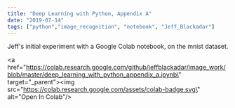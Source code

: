 ```yaml
---
title: "Deep Learning with Python, Appendix A"
date: "2019-07-14"
tags: ["python","image_recognition", "notebook", "Jeff_Blackadar"]
---
```


Jeff's initial experiment with a Google Colab notebook, on the mnist dataset.

<a href=\"https://colab.research.google.com/github/jeffblackadar/image_work/blob/master/deep_learning_with_python_appendix_a.ipynb\" target=\"_parent\"><img src=\"https://colab.research.google.com/assets/colab-badge.svg\" alt=\"Open In Colab\"/></a>
